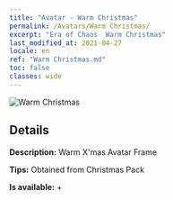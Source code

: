 ```yaml
---
title: "Avatar - Warm Christmas"
permalink: /Avatars/Warm Christmas/
excerpt: "Era of Chaos  Warm Christmas"
last_modified_at: 2021-04-27
locale: en
ref: "Warm Christmas.md"
toc: false
classes: wide
---
```

 ![Warm Christmas](/images/a/avatarFrame_47.png)

## Details

 **Description:** Warm X'mas Avatar Frame 

 **Tips:** Obtained from Christmas Pack 

 **Is available:**  + 

